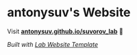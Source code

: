 
# antonysuv's Website

Visit **[antonysuv.github.io/suvorov_lab](https://antonysuv.github.io/suvorov_lab)** 🚀

_Built with [Lab Website Template](https://greene-lab.gitbook.io/lab-website-template-docs)_

